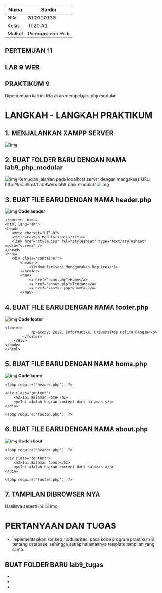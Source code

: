 | Nama   | Sardin         |
| ------ | -------------- |
| NIM    | 312010135      |
| Kelas  | TI.20.A1       |
| Matkul | Pemograman Web |

## PERTEMUAN 11

## LAB 9 WEB

## PRAKTIKUM 9

Dipertemuan kali ini kita akan mempelajari php modular

# LANGKAH - LANGKAH PRAKTIKUM

## 1. MENJALANKAN XAMPP SERVER

![img](img/menjalankan%20xampp.png)

## 2. BUAT FOLDER BARU DENGAN NAMA lab9_php_modular

![img](img/membuat%20folder%20baru.png)
Kemudian jalanlan pada localhost server dengan mengakses URL: http://localhost/Lab9Web/lab9_php_modular/
![img](img/mejalankan%20localhost.png)

## 3. BUAT FILE BARU DENGAN NAMA header.php

![img](img/header.png)
**Code header**

```
<!DOCTYPE html>
<html lang="en">
<head>
   <meta charset="UTF-8">
   <title>Contoh Modularisasi</title>
   <link href="style.css" rel="stylesheet" type="text/stylesheet" media="screen" />
</head>
<body>
   <div class="container">
       <header>
           <h1>Modularisasi Menggunakan Require</h1>
       </header>
       <nav>
           <a href="home.php">Home</a>
           <a href="about.php">Tentang</a>
           <a href="kontak.php">Kontak</a>
       </nav>
```

## 4. BUAT FILE BARU DENGAN NAMA footer.php

![img](img/footer.png)
**Code footer**

```
<footer>
            <p>&copy; 2022, Informatika, Universitas Pelita Bangsa</p>
        </footer>
    </div>
</body>
</html>
```

## 5. BUAT FILE BARU DENGAN NAMA home.php

![img](img/home.png)
**Code home**

```
<?php require('header.php'); ?>

<div class="content">
    <h2>Ini Halaman Home</h2>
    <p>Ini adalah bagian content dari halaman.</p>
</div>

<?php require('footer.php'); ?>
```

## 6. BUAT FILE BARU DENGAN NAMA about.php

![img](img/about.png)
**Code about**

```
<?php require('header.php'); ?>

<div class="content">
    <h2>Ini Halaman About</h2>
    <p>Ini adalah bagian content dari halaman.</p>
</div>

<?php require('footer.php'); ?>
```

## 7. TAMPILAN DIBROWSER NYA

Hasilnya seperti ini.
![img](img/tampilan%20di%20localhost.png)

# PERTANYAAN DAN TUGAS
- Implementasikan konsep modularisasi pada kode program praktikum 8 tentang database, sehingga setiap halamannya template tampilan yang sama.
## BUAT FOLDER BARU lab9_tugas
- 
- 
- 
